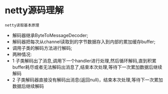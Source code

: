 # netty源码理解 #
	netty读取基本原理
- 解码器继承ByteToMessageDecoder;
- 解码器把每次从channel读取到的字节数据存入到内部的累加缓存buffer;
- 调用子类的解码方法进行解码; 
- 两种情况: 
- 1 子类解码出了消息,调用下一个handler进行处理,然后循环解码,直到积累buffer耗尽或者无法解码出消息了,结束本次处理,等待下一次累加数据后继续解码 
- 2 子类解码器直接没有解码出消息(返回null)，结束本次处理,等待下一次累加数据后继续解码 
